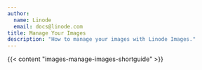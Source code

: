 ```yaml
---
author:
  name: Linode
  email: docs@linode.com
title: Manage Your Images
description: "How to manage your images with Linode Images."
---
```


{{< content "images-manage-images-shortguide" >}}